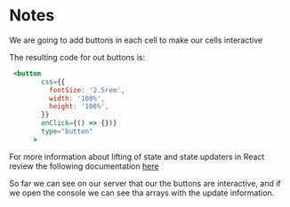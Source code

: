 # Notes

<TimeStamp start="0:02" end="0:07">

We are going to add buttons in each cell to make our cells interactive

</TimeStamp>

<TimeStamp start="0:35" end="0:58">

The resulting code for out buttons is: 

```jsx
 <button
        css={{
          fontSize: '2.5rem',
          width: '100%',
          height: '100%',
        }}
        onClick={() => {})}
        type="button"
      >

```

</TimeStamp>

<TimeStamp start="1:45" end="1:52">

For more information about  lifting of state and state updaters in React review the following documentation [here](https://reactjs.org/docs/lifting-state-up.html#lifting-state-up)

</TimeStamp>

<TimeStamp start="2:55" end="3:05">

So far we can see on our server that our the buttons are interactive, and if we open the console we can see tha arrays with the update information. 

</TimeStamp>



